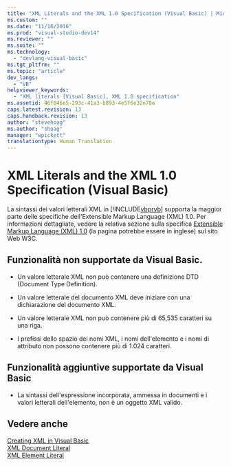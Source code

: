 ```yaml
---
title: "XML Literals and the XML 1.0 Specification (Visual Basic) | Microsoft Docs"
ms.custom: ""
ms.date: "11/16/2016"
ms.prod: "visual-studio-dev14"
ms.reviewer: ""
ms.suite: ""
ms.technology: 
  - "devlang-visual-basic"
ms.tgt_pltfrm: ""
ms.topic: "article"
dev_langs: 
  - "VB"
helpviewer_keywords: 
  - "XML literals [Visual Basic], XML 1.0 specification"
ms.assetid: 46f046e5-293c-41a3-b893-4e5f6e32e78a
caps.latest.revision: 13
caps.handback.revision: 13
author: "stevehoag"
ms.author: "shoag"
manager: "wpickett"
translationtype: Human Translation
---
```

# XML Literals and the XML 1.0 Specification (Visual Basic)
La sintassi dei valori letterali XML in [!INCLUDE[vbprvb](../../../../csharp/programming-guide/concepts/linq/includes/vbprvb_md.md)] supporta la maggior parte delle specifiche dell'Extensible Markup Language \(XML\) 1.0.  Per informazioni dettagliate, vedere la relativa sezione sulla specifica [Extensible Markup Language \(XML\) 1.0](http://go.microsoft.com/fwlink/?LinkId=73927) \(la pagina potrebbe essere in inglese\) sul sito Web W3C.  
  
## Funzionalità non supportate da Visual Basic.  
  
-   Un valore letterale XML non può contenere una definizione DTD \(Document Type Definition\).  
  
-   Un valore letterale del documento XML deve iniziare con una dichiarazione del documento XML.  
  
-   Un valore letterale XML non può contenere più di 65,535 caratteri su una riga.  
  
-   I prefissi dello spazio dei nomi XML, i nomi dell'elemento e i nomi di attributo non possono contenere più di 1.024 caratteri.  
  
## Funzionalità aggiuntive supportate da Visual Basic  
  
-   La sintassi dell'espressione incorporata, ammessa in documenti e i valori letterali dell'elemento, non è un oggetto XML valido.  
  
## Vedere anche  
 [Creating XML in Visual Basic](../../../../visual-basic/programming-guide/language-features/xml/creating-xml.md)   
 [XML Document Literal](../../../../visual-basic/language-reference/xml-literals/xml-document-literal.md)   
 [XML Element Literal](../../../../visual-basic/language-reference/xml-literals/xml-element-literal.md)